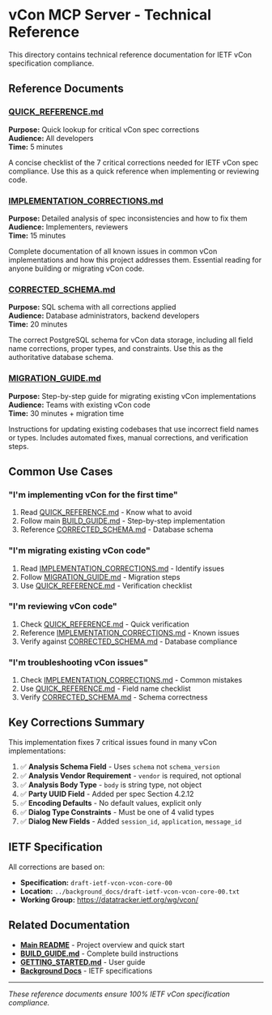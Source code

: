 # vCon MCP Server - Technical Reference

This directory contains technical reference documentation for IETF vCon specification compliance.

## Reference Documents

### [QUICK_REFERENCE.md](QUICK_REFERENCE.md)
**Purpose:** Quick lookup for critical vCon spec corrections  
**Audience:** All developers  
**Time:** 5 minutes

A concise checklist of the 7 critical corrections needed for IETF vCon spec compliance. Use this as a quick reference when implementing or reviewing code.

### [IMPLEMENTATION_CORRECTIONS.md](IMPLEMENTATION_CORRECTIONS.md)
**Purpose:** Detailed analysis of spec inconsistencies and how to fix them  
**Audience:** Implementers, reviewers  
**Time:** 15 minutes

Complete documentation of all known issues in common vCon implementations and how this project addresses them. Essential reading for anyone building or migrating vCon code.

### [CORRECTED_SCHEMA.md](CORRECTED_SCHEMA.md)
**Purpose:** SQL schema with all corrections applied  
**Audience:** Database administrators, backend developers  
**Time:** 20 minutes

The correct PostgreSQL schema for vCon data storage, including all field name corrections, proper types, and constraints. Use this as the authoritative database schema.

### [MIGRATION_GUIDE.md](MIGRATION_GUIDE.md)
**Purpose:** Step-by-step guide for migrating existing vCon implementations  
**Audience:** Teams with existing vCon code  
**Time:** 30 minutes + migration time

Instructions for updating existing codebases that use incorrect field names or types. Includes automated fixes, manual corrections, and verification steps.

## Common Use Cases

### "I'm implementing vCon for the first time"
1. Read [QUICK_REFERENCE.md](QUICK_REFERENCE.md) - Know what to avoid
2. Follow main [BUILD_GUIDE.md](../../BUILD_GUIDE.md) - Step-by-step implementation
3. Reference [CORRECTED_SCHEMA.md](CORRECTED_SCHEMA.md) - Database schema

### "I'm migrating existing vCon code"
1. Read [IMPLEMENTATION_CORRECTIONS.md](IMPLEMENTATION_CORRECTIONS.md) - Identify issues
2. Follow [MIGRATION_GUIDE.md](MIGRATION_GUIDE.md) - Migration steps
3. Use [QUICK_REFERENCE.md](QUICK_REFERENCE.md) - Verification checklist

### "I'm reviewing vCon code"
1. Check [QUICK_REFERENCE.md](QUICK_REFERENCE.md) - Quick verification
2. Reference [IMPLEMENTATION_CORRECTIONS.md](IMPLEMENTATION_CORRECTIONS.md) - Known issues
3. Verify against [CORRECTED_SCHEMA.md](CORRECTED_SCHEMA.md) - Database compliance

### "I'm troubleshooting vCon issues"
1. Check [IMPLEMENTATION_CORRECTIONS.md](IMPLEMENTATION_CORRECTIONS.md) - Common mistakes
2. Use [QUICK_REFERENCE.md](QUICK_REFERENCE.md) - Field name checklist
3. Verify [CORRECTED_SCHEMA.md](CORRECTED_SCHEMA.md) - Schema correctness

## Key Corrections Summary

This implementation fixes 7 critical issues found in many vCon implementations:

1. ✅ **Analysis Schema Field** - Uses `schema` not `schema_version`
2. ✅ **Analysis Vendor Requirement** - `vendor` is required, not optional
3. ✅ **Analysis Body Type** - `body` is string type, not object
4. ✅ **Party UUID Field** - Added per spec Section 4.2.12
5. ✅ **Encoding Defaults** - No default values, explicit only
6. ✅ **Dialog Type Constraints** - Must be one of 4 valid types
7. ✅ **Dialog New Fields** - Added `session_id`, `application`, `message_id`

## IETF Specification

All corrections are based on:
- **Specification:** `draft-ietf-vcon-vcon-core-00`
- **Location:** `../background_docs/draft-ietf-vcon-vcon-core-00.txt`
- **Working Group:** https://datatracker.ietf.org/wg/vcon/

## Related Documentation

- **[Main README](../../README.md)** - Project overview and quick start
- **[BUILD_GUIDE.md](../../BUILD_GUIDE.md)** - Complete build instructions
- **[GETTING_STARTED.md](../../GETTING_STARTED.md)** - User guide
- **[Background Docs](../background_docs/)** - IETF specifications

---

*These reference documents ensure 100% IETF vCon specification compliance.*

